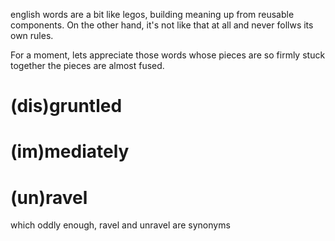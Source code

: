 <!DOCTYPE html>
<html lang="en">
<head>
    <meta charset="UTF-8">
    <title>Odd Nyms</title>
</head>
<body>
<div .page-content>
<p>english words are a bit like legos, building meaning up from reusable components.
On the other hand, it's not like that at all and never follws its own rules.</p>
<p>For a moment, lets appreciate those words whose pieces are so firmly stuck together the pieces are almost fused.</p>
<h1>(dis)gruntled</h1>
<h1>(im)mediately</h1>
<h1>(un)ravel</h1>
<p>which oddly enough, ravel and unravel are synonyms</p></div>

</body>
</html>